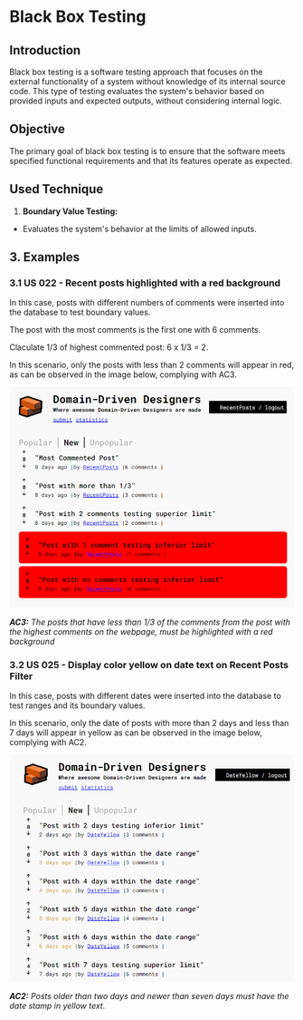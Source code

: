 # Black Box Testing

## Introduction

Black box testing is a software testing approach that focuses on the external functionality of a system without knowledge of its internal source code. This type of testing evaluates the system's behavior based on provided inputs and expected outputs, without considering internal logic.

## Objective

The primary goal of black box testing is to ensure that the software meets specified functional requirements and that its features operate as expected.

## Used Technique

1. **Boundary Value Testing:**
- Evaluates the system's behavior at the limits of allowed inputs.

## 3. Examples

### 3.1 US 022 - Recent posts highlighted with a red background

In this case, posts with different numbers of comments were inserted into the database to test boundary values.

The post with the most comments is the first one with 6 comments.

Claculate 1/3 of highest commented post:  6 x 1/3 = 2.

In this scenario, only the posts with less than 2 comments will appear in red, as can be observed in the image below, complying with AC3.

![recent_front_end_login](../presentation/Images/recent_login_view.png)

_**AC3:** The posts that have less than 1/3 of the comments from the post with the highest comments on the webpage, must be highlighted with a red background_

### 3.2 US 025 - Display color yellow on date text on Recent Posts Filter

In this case, posts with different dates were inserted into the database to test ranges and its boundary values.

In this scenario, only the date of posts with more than 2 days and less than 7 days will appear in yellow as can be observed in the image below, complying with AC2.

![recent_front_end_login](../presentation/Images/dateYellowRecent.png)

_**AC2:** Posts older than two days and newer than seven days must have the date stamp in yellow text._

